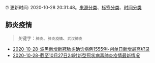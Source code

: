 :alarm_clock: 更新时间: 2020-10-28 20:31:48。[来源分类](../README.md)、[标签分类](../TAGS.md)、[时间分类](../TIMELINE.md)

## 肺炎疫情


> 关键字：`肺炎`、`肺炎疫情`、`武汉肺炎`



- [2020-10-28-波黑新增新冠肺炎确诊病例1555例-创单日新增最高纪录](http://app.cctv.com/special/cportal/detail/arti/index.html?id=ArtioNvSBWwtGECAVDul0v9G201028&isfromapp=1) 
- [2020-10-28-截至10月27日24时新型冠状病毒肺炎疫情最新情况](http://wsjkw.hebei.gov.cn/content/content_3714/417734.jhtml) 